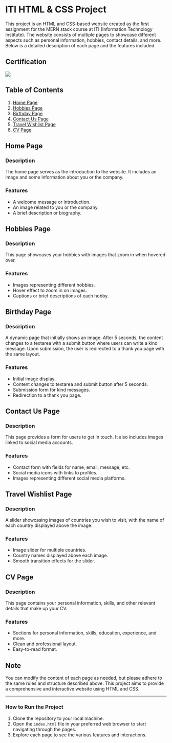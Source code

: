 # ITI HTML & CSS Project

This project is an HTML and CSS-based website created as the first assignment for the MERN stack course at ITI (Information Technology Institute). The website consists of multiple pages to showcase different aspects such as personal information, hobbies, contact details, and more. Below is a detailed description of each page and the features included.

## Certification

<image src="certificate.png"/>


## Table of Contents

1. [Home Page](#home-page)
2. [Hobbies Page](#hobbies-page)
3. [Birthday Page](#birthday-page)
4. [Contact Us Page](#contact-us-page)
5. [Travel Wishlist Page](#travel-wishlist-page)
6. [CV Page](#cv-page)

## Home Page

### Description
The home page serves as the introduction to the website. It includes an image and some information about you or the company.

### Features
- A welcome message or introduction.
- An image related to you or the company.
- A brief description or biography.

## Hobbies Page

### Description
This page showcases your hobbies with images that zoom in when hovered over.

### Features
- Images representing different hobbies.
- Hover effect to zoom in on images.
- Captions or brief descriptions of each hobby.

## Birthday Page

### Description
A dynamic page that initially shows an image. After 5 seconds, the content changes to a textarea with a submit button where users can write a kind message. Upon submission, the user is redirected to a thank you page with the same layout.

### Features
- Initial image display.
- Content changes to textarea and submit button after 5 seconds.
- Submission form for kind messages.
- Redirection to a thank you page.

## Contact Us Page

### Description
This page provides a form for users to get in touch. It also includes images linked to social media accounts.

### Features
- Contact form with fields for name, email, message, etc.
- Social media icons with links to profiles.
- Images representing different social media platforms.

## Travel Wishlist Page

### Description
A slider showcasing images of countries you wish to visit, with the name of each country displayed above the image.

### Features
- Image slider for multiple countries.
- Country names displayed above each image.
- Smooth transition effects for the slider.

## CV Page

### Description
This page contains your personal information, skills, and other relevant details that make up your CV.

### Features
- Sections for personal information, skills, education, experience, and more.
- Clean and professional layout.
- Easy-to-read format.

## Note
You can modify the content of each page as needed, but please adhere to the same rules and structure described above. This project aims to provide a comprehensive and interactive website using HTML and CSS.

---

### How to Run the Project

1. Clone the repository to your local machine.
2. Open the `index.html` file in your preferred web browser to start navigating through the pages.
3. Explore each page to see the various features and interactions.
